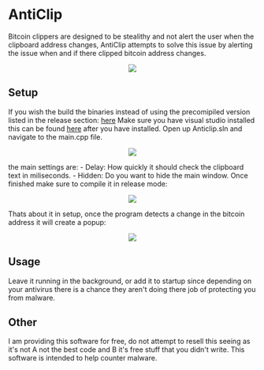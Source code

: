 # AntiClip
Bitcoin clippers are designed to be stealithy and not alert the user when the clipboard address changes, AntiClip attempts to solve this issue by alerting the issue when and if there clipped bitcoin address changes.
<p align="center">
  <img src="https://i.imgur.com/PtXVPZt.png">
</p>

## Setup
If you wish the build the binaries instead of using the precomipiled version listed in the release section: [here](https://github.com/backslash/AntiClip/releases/tag/1.0)
Make sure you have visual studio installed this can be found [here](https://visualstudio.microsoft.com/downloads/) after you have installed.
Open up Anticlip.sln and navigate to the main.cpp file.
<p align="center">
  <img src="https://i.imgur.com/AB52Kml.png">
 </p>
the main settings are:
- Delay: How quickly it should check the clipboard text in miliseconds.
- Hidden: Do you want to hide the main window.
Once finished make sure to compile it in release mode:
<p align="center">
  <img src="https://i.imgur.com/iAxzEYM.png">
 </p>
Thats about it in setup, once the program detects a change in the bitcoin address it will create a popup:
<p align="center">
  <img src="https://i.imgur.com/SEqeTd3.png">
</p>

## Usage
Leave it running in the background, or add it to startup since depending on your antivirus there is a chance they aren't doing there job of protecting you from malware.

## Other
I am providing this software for free, do not attempt to resell this seeing as it's not A not the best code and B it's free stuff that you didn't write. This software is intended to help counter malware.
